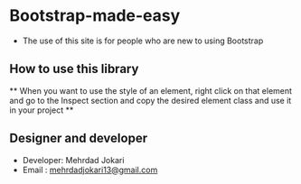 # Bootstrap-made-easy
- The use of this site is for people who are new to using Bootstrap
## How to use this library
** When you want to use the style of an element, right click on that element and go to the Inspect section and copy the desired element class and use it in your project **
## Designer and developer
- Developer: Mehrdad Jokari
- Email : mehrdadjokari13@gmail.com
